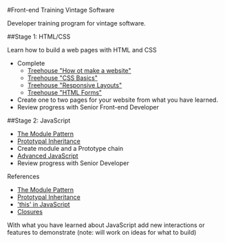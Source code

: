 #Front-end Training Vintage Software

Developer training program for vintage software.

##Stage 1: HTML/CSS

Learn how to build a web pages with HTML and CSS

- Complete 
  - [Treehouse "How ot make a website"](http://teamtreehouse.com/library/how-to-make-a-website)
  - [Treehouse "CSS Basics"](http://teamtreehouse.com/library/css-basics)
  - [Treehouse "Responsive Layouts"](http://teamtreehouse.com/library/responsive-layouts)
  - [Treehouse "HTML Forms"](http://teamtreehouse.com/library/html-forms)
- Create one to two pages for your website from what you have learned. 
- Review progress with Senior Front-end Developer

##Stage 2: JavaScript

- [The Module Pattern](http://corycode.me/blog/javascript-module-pattern-basics)
- [Prototypal Inheritance](http://corycode.me/blog/javascript-prototypal-inheritance)
- Create module and a Prototype chain
- [Advanced JavaScript](http://www.pluralsight.com/courses/advanced-javascript)
- Review progress with Senior Developer


References
- [The Module Pattern](http://corycode.me/blog/javascript-module-pattern-basics)
- [Prototypal Inheritance](http://corycode.me/blog/javascript-prototypal-inheritance)
- ['this' in JavaScript](http://toddmotto.com/understanding-the-this-keyword-in-javascript/)
- [Closures](https://developer.mozilla.org/en-US/docs/Web/JavaScript/Closures)


With what you have learned about JavaScript add new interactions or features to demonstrate (note: will work on ideas for what to build)
